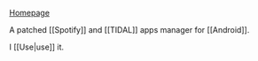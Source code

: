 [Homepage](https://xmanagerapp.com)

A patched [[Spotify]] and [[TIDAL]] apps manager for [[Android]].

I [[Use|use]] it.
